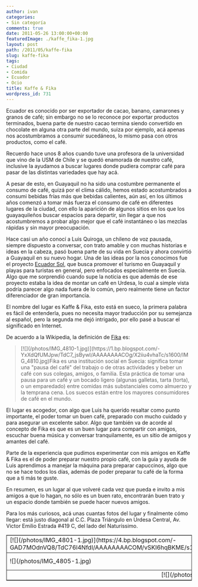 ```yaml
---
author: ivan
categories:
- Sin categoría
comments: true
date: 2011-05-26 13:00:00+00:00
featuredImage: ./kaffe_fika-1.jpg
layout: post
path: /2011/05/kaffe-fika
slug: kaffe-fika
tags:
- Ciudad
- Comida
- Ecuador
- Ocio
title: Kaffe & Fika
wordpress_id: 731
---
```


Ecuador es conocido por ser exportador de cacao, banano, camarones y granos de café; sin embargo no se lo reconoce por exportar productos terminados, buena parte de nuestro cacao termina siendo convertido en chocolate en alguna otra parte del mundo, suiza por ejemplo, acá apenas nos acostumbramos a consumir sucedáneos, lo mismo pasa con otros productos, como el café.

Recuerdo hace unos 8 años cuando tuve una profesora de la universidad que vino de la USM de Chile y se quedó enamorada de nuestro café, inclusive la ayudamos a buscar lugares donde pudiera comprar café para pasar de las distintas variedades que hay acá.

A pesar de esto, en Guayaquil no ha sido una costumbre permanente el consumo de café, quizá por el clima cálido, hemos estado acostumbrados a consumi bebidas frías más que bebidas calientes, aún así, en los últimos años comenzó a tomar más fuerza el consumo de café en diferentes lugares de la ciudad, con ello la aparición de algunos sitios en los que los guayaquileños buscar espacios para departir, sin llegar a que nos acostumbremos a probar algo mejor que el café instantáneo o las mezclas rápidas y sin mayor preocupación.

Hace casi un año conocí a Luis Quiroga, un chileno de voz pausada, siempre dispuesto a conversar, con trato amable y con muchas historias e ideas en la cabeza, pasó buena parte de su vida en Suecia y ahora convirtió a Guayaquil en su nuevo hogar. Una de las ideas por la nos conocimos fue el proyecto [Ecuador Sol](https://ecuadorsol.ec/), que busca promover el turismo en Guayaquil y playas para turistas en general, pero enfocados especialmente en Suecia. Algo que me sorprendió cuando supe la noticia es que además de ese proyecto estaba la idea de montar un café en Urdesa, lo cual a simple vista podría parecer algo nada fuera de lo común, pero realmente tiene un factor diferenciador de gran importancia.

El nombre del lugar es Kaffe & Fika, esto está en sueco, la primera palabra es fácil de entenderla, pues no necesita mayor traducción por su semejanza al español, pero la segunda me dejó intrigado, por ello pasé a buscar el significado en Internet.

De acuerdo a la Wikipedia, la definición de [Fika](https://es.wikipedia.org/wiki/Fika) es:

<blockquote>[![](/photos/IMG_4810-1.jpg)](https://1.bp.blogspot.com/-YxXdQfUMJpw/TdC7_jsBywI/AAAAAAAACOg/X2iiu4vhaTc/s1600/IMG_4810.jpg)Fika es una institución social en Suecia: significa tomar una "pausa del café" del trabajo o de otras actividades y beber un café con sus colegas, amigos, o familia. Esta práctica de tomar una pausa para un café y un bocado ligero (algunas galletas, tarta (torta), o un emparedado) entre comidas más substanciales como almuerzo y la temprana cena. Los suecos están entre los mayores consumidores de café en el mundo.</blockquote>

El lugar es acogedor, con algo que Luis ha querido resaltar como punto importante, el poder tomar un buen café, preparado con mucho cuidado y para asegurar un excelente sabor. Algo que también va de acorde al concepto de Fika es que es un buen lugar para compartir con amigos, escuchar buena música y conversar tranquilamente, es un sitio de amigos y amantes del café.

Parte de la experiencia que pudimos experimentar con mis amigos en Kaffe & Fika es el de poder preparar nuestro propio café, con la guía y ayuda de Luis aprendimos a manejar la máquina para preparar capuccinos, algo que no se hace todos los días, además de poder preparar tu café de la forma que a ti más te guste.

En resumen, es un lugar al que volveré cada vez que pueda e invito a mis amigos a que lo hagan, no sólo es un buen rato, encontrarán buen trato y un espacio donde también se puede hacer nuevos amigos.

Para los más curiosos, acá unas cuantas fotos del lugar y finalmente cómo llegar: está justo diagonal al C.C. Plaza Triángulo en Urdesa Central, Av. Victor Emilio Estrada #419 C, del lado del Naturíssimo.

<table cellpadding="0" cellspacing="0" align="center" border="1" ><tbody >
<tr >   
<td >[![](/photos/IMG_4801-1.jpg)](https://4.bp.blogspot.com/-GAD7MOdnVQ8/TdC76l4NfdI/AAAAAAAACOM/vSKI6hqBKME/s1600/IMG_4801.jpg)
</td>  
<td >[![](/photos/IMG_4804-1.jpg)](https://1.bp.blogspot.com/-Q2a7ybuShLA/TdC77gs7_BI/AAAAAAAACOQ/8aLXgVN0Ze8/s1600/IMG_4804.jpg)
</td>
<td >![](/photos/IMG_4811-1.jpg)
</td>  </tr>
<tr >
<td >![](/photos/IMG_4805-1.jpg)
</td>  
<td >[![](/photos/IMG_4809-1.jpg)](https://1.bp.blogspot.com/-Durwt_gD1Ng/TdC7-kI160I/AAAAAAAACOc/25o0mjBnKUw/s1600/IMG_4809.jpg)
</td>  
<td >[![](/photos/IMG_4807-1.jpg)](https://1.bp.blogspot.com/-_eNSM2-P72s/TdC79qaPoaI/AAAAAAAACOY/t9u1Rq6Kb0Q/s1600/IMG_4807.jpg)
</td> </tr>
<tr >
<td colspan="3" align="center" >[![](/photos/IMG_4799-1.jpg)](https://4.bp.blogspot.com/-T_skoPbcvkM/TdC75sJ8oHI/AAAAAAAACOI/Oq1eIms_LiY/s1600/IMG_4799.jpg)
</td> </tr>
</tbody></table>
